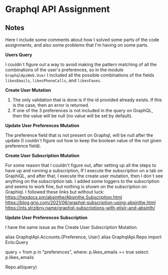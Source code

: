 # Graphql API Assignment

## Notes
Here I include some comments about how I solved some parts of the code assignments, and also some problems that
I'm having on some parts.

**Users Query**

I couldn´t figure out a way to avoid making the pattern matching of all the combinations of the user's preferences, 
so in the module `GraphqlApiWeb.User` I included all the possible combinations of the fields `likesEmails`, `likesPhoneCalls`, and `likesFaxes`.


**Create User Mutation**
1. The only validation that is done is if the id provided already exists. If this is the case, then an error is returned.
2. If one of the 3 preferences is not included in the query on GraphQL, then the value will be null (no value will be set by default).

**Update User Preferences Mutation**

The preference field that is not present on Graphql, will be null after the update (I couldn´t figure out how to keep the boolean value of the not given preference field).

**Create User Subscription Mutation**

For some reason that I couldn't figure out, after setting up all the steps to have up and running a subscription, 
If I execute the subscription on a tab on GraphiQL, and after that, I execute the create user mutation, 
then I don´t see anything on the subscription tab. I added some loggers to the subscription and seems to work fine, 
but nothing is shown on the subscription on Graphiql. I followed these links but without luck:
https://hexdocs.pm/absinthe/Absinthe.Subscription.html
https://blog.grio.com/2021/06/graphql-subscription-using-absinthe.html
https://nts.strzibny.name/graphql-subscriptions-with-elixir-and-absinth/

**Update User Preferences Subscription**

I have the same issue as the Create User Subscription Mutation.


alias GraphqlApi.Accounts.{Preference, User}
alias GraphqlApi.Repo
import Ecto.Query

query = from p in "preferences",
where: p.likes_emails == true
select: p.likes_emails

Repo.all(query)